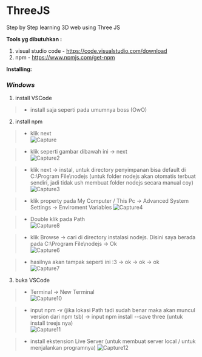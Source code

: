# ThreeJS
Step by Step learning 3D web using Three JS


**Tools yg dibutuhkan :**
1. visual studio code - https://code.visualstudio.com/download
2. npm - https://www.npmjs.com/get-npm

**Installing:** <br>
 ### **_Windows_**
1. install VSCode <br>
> - install saja seperti pada umumnya boss (OwO)
 
2. install npm <br> 
> - klik next <br>
![Capture](https://user-images.githubusercontent.com/62142537/93010001-953c6080-f5b1-11ea-9249-df3f4e2ad89b.PNG)

> - klik seperti gambar dibawah ini -> next <br>
![Capture2](https://user-images.githubusercontent.com/62142537/93010019-ca48b300-f5b1-11ea-9dce-0bb0822525e4.PNG)

> - klik next -> instal, untuk directory penyimpanan bisa default di C:\Program File\nodejs (untuk folder nodejs akan otomatis terbuat sendiri, jadi tidak ush membuat folder nodejs secara manual coy)<br>
![Capture3](https://user-images.githubusercontent.com/62142537/93010085-a5a10b00-f5b2-11ea-8136-9af09f2968e3.PNG)

> - klik property pada My Computer / This Pc -> Advanced System Settings -> Enviroment Variables
![Capture4](https://user-images.githubusercontent.com/62142537/93010159-848cea00-f5b3-11ea-81df-994870f12cc4.PNG)

> - Double klik pada Path <br>
![Capture8](https://user-images.githubusercontent.com/62142537/93010290-3c6ec700-f5b5-11ea-8450-fd8703577c37.PNG)

> - klik Browse -> cari di directory instalasi nodejs. Disini saya berada pada C:\Program File\nodejs -> Ok <br>
![Capture6](https://user-images.githubusercontent.com/62142537/93010330-a12a2180-f5b5-11ea-938d-5aa1dc4d3e5c.PNG)

> - hasilnya akan tampak seperti ini :3 -> ok -> ok -> ok<br>
![Capture7](https://user-images.githubusercontent.com/62142537/93010306-645e2a80-f5b5-11ea-9a9a-b4c52cd0682c.PNG)

3. buka VSCode <br>
> - Terminal -> New Terminal <br>
![Capture10](https://user-images.githubusercontent.com/62142537/93010514-a7b99880-f5b7-11ea-944c-74ba37dd928b.PNG)

> - input npm -v (jika lokasi Path tadi sudah benar maka akan muncul version dari npm tsb) -> input npm install --save three (untuk install treejs nya) <br>
![Capture11](https://user-images.githubusercontent.com/62142537/93010564-3dedbe80-f5b8-11ea-94d3-f0e86e2fa26d.PNG)

> - install ekstension Live Server (untuk membuat server local / untuk menjalankan programnya)
![Capture12](https://user-images.githubusercontent.com/62142537/93010651-0df2eb00-f5b9-11ea-87ca-d2e5cce3bd30.PNG)



